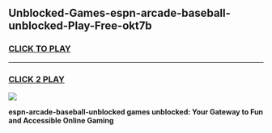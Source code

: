 
## Unblocked-Games-espn-arcade-baseball-unblocked-Play-Free-okt7b
<h3>
<a href="https://premium76.site?title=espn-arcade-baseball-unblocked&ref=23A">CLICK TO PLAY</a></h3>
<hr>

<h3>
<a href="https://premium76.site?title=espn-arcade-baseball-unblocked&ref=23A">CLICK 2 PLAY</a>
  
</h3>

<a href="https://premium76.site?title=espn-arcade-baseball-unblocked&ref=23A"><img src="https://clearcache.store/games.png"></a>


**espn-arcade-baseball-unblocked games unblocked: Your Gateway to Fun and Accessible Online Gaming**
